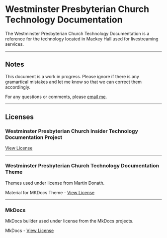 # Westminster Presbyterian Church Technology Documentation

The Westminster Presbyterian Church Technology Documentation is a reference for the technology located in Mackey Hall used for livestreaming services.

--- 

## Notes

This document is a work in progress. Please ignore if there is any gramartical mistakes and let me know so that we can correct them accordingly.


For any questions or comments, please [email me](mailto:jackveney03@gmail.com).

---

## Licenses

### Westminster Presbyterian Church Insider Technology Documentation Project

[View License](https://github.com/westminsterwooster/wpc-tech-docs/blob/main/license)

---

### Westminster Presbyterian Church Technology Documentation Theme

Themes used under license from Martin Donath.

Material for MKDocs Theme - [View License](https://github.com/squidfunk/mkdocs-material/blob/master/LICENSE)

---

### MkDocs

MkDocs builder used under license from the MkDocs projects.

MkDocs - [View License](https://github.com/mkdocs/mkdocs/blob/master/LICENSE)
